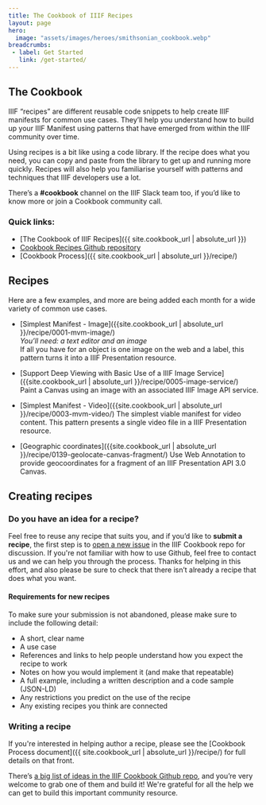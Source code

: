 ```yaml
---
title: The Cookbook of IIIF Recipes
layout: page
hero:
  image: "assets/images/heroes/smithsonian_cookbook.webp"
breadcrumbs:
 - label: Get Started
   link: /get-started/
---
```


## The Cookbook

IIIF “recipes” are different reusable code snippets to help create IIIF manifests for common use cases. They’ll help you understand how to build up your IIIF Manifest using patterns that have emerged from within the IIIF community over time.

Using recipes is a bit like using a code library. If the recipe does what you need, you can copy and paste from the library to get up and running more quickly. Recipes will also help you familiarise yourself with patterns and techniques that IIIF developers use a lot.

There’s a **#cookbook** channel on the IIIF Slack team too, if you’d like to know more or join a Cookbook community call.

### Quick links:

- [The Cookbook of IIIF Recipes]({{ site.cookbook_url | absolute_url }}) 
- [Cookbook Recipes Github repository](https://github.com/IIIF/cookbook-recipes/issues)
- [Cookbook Process]({{ site.cookbook_url | absolute_url }}/recipe/)


## Recipes

Here are a few examples, and more are being added each month for a wide variety of common use cases. 

*   [Simplest Manifest - Image]({{site.cookbook_url | absolute_url }}/recipe/0001-mvm-image/) \
_You’ll need: a text editor and an image_ \
If all you have for an object is one image on the web and a label, this pattern turns it into a IIIF Presentation resource.

*   [Support Deep Viewing with Basic Use of a IIIF Image Service]({{site.cookbook_url | absolute_url }}/recipe/0005-image-service/)  \
Paint a Canvas using an image with an associated IIIF Image API service.

* [Simplest Manifest - Video]({{site.cookbook_url | absolute_url }}/recipe/0003-mvm-video/)
The simplest viable manifest for video content. This pattern presents a single video file in a IIIF Presentation resource.

*    [Geographic coordinates]({{site.cookbook_url | absolute_url }}/recipe/0139-geolocate-canvas-fragment/)
Use Web Annotation to provide geocoordinates for a fragment of an IIIF Presentation API 3.0 Canvas.

## Creating recipes

### Do you have an idea for a recipe?

Feel free to reuse any recipe that suits you, and if you’d like to **submit a recipe**, the first step is to [open a new issue](https://github.com/IIIF/cookbook-recipes/issues/new/choose) in the IIIF Cookbook repo for discussion. If you're not familiar with how to use Github, feel free to contact us and we can help you through the process. Thanks for helping in this effort, and also please be sure to check that there isn’t already a recipe that does what you want.

#### Requirements for new recipes 

To make sure your submission is not abandoned, please make sure to include the following detail: 

*   A short, clear name
*   A use case
*   References and links to help people understand how you expect the recipe to work
*   Notes on how you would implement it (and make that repeatable)
*   A full example, including a written description and a code sample (JSON-LD)
*   Any restrictions you predict on the use of the recipe
*   Any existing recipes you think are connected


### Writing a recipe

If you're interested in helping author a recipe, please see the [Cookbook Process document]({{ site.cookbook_url | absolute_url }}/recipe/) for full details on that front.

There’s [a big list of ideas in the IIIF Cookbook Github repo](https://github.com/IIIF/cookbook-recipes/issues), and you’re very welcome to grab one of them and build it! We're grateful for all the help we can get to build this important community resource. 


